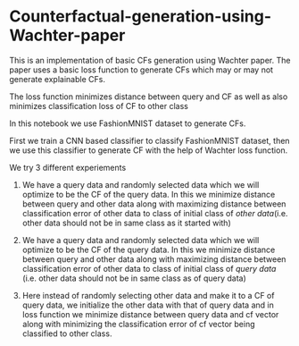 # Counterfactual-generation-using-Wachter-paper

This is an implementation of basic CFs generation using Wachter paper. 
The paper uses a basic loss function to generate CFs which may or may not generate explainable CFs. 

The loss function minimizes distance between query and CF as well as also minimizes classification loss of CF to other class

In this notebook we use FashionMNIST dataset to generate CFs. 

First we train a CNN based classifier to classify FashionMNIST dataset, then we use this classifier to generate CF with the help of Wachter loss function.

We try 3 different experiements

1. We have a query data and randomly selected data which we will optimize to be the CF of the query data. In this we minimize distance between query and 
other data along with maximizing distance between classification error of other data to class of initial class of *other data*(i.e. other data should not be in same class as it started with)

2. We have a query data and randomly selected data which we will optimize to be the CF of the query data. In this we minimize distance between query and 
other data along with maximizing distance between classification error of other data to class of initial class of *query data* (i.e. other data should not be in same class as of query data)

3. Here instead of randomly selecting other data and make it to a CF of query data, we initialize the other data with that of query data and in loss function we minimize distance between query
 data and cf vector along with minimizing the classification error of cf vector being classified to other class. 